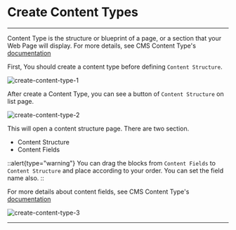 # Create Content Types

------

Content Type is the structure or blueprint of a page, or a section that your Web Page will display. For more details, see CMS Content Type's [documentation](/vaahcms/cms/content-type#adding-fields-to-a-content-type)

First, You should create a content type before defining `Content Structure`.

<img :src="/images/create-content-type-1.png" alt="create-content-type-1">

After create a Content Type, you can see a button of `Content Structure` on list page.

<img :src="/images/create-content-type-2.png" alt="create-content-type-2">

This will open a content structure page. There are two section.

- Content Structure
- Content Fields

::alert{type="warning"}
You can drag the blocks from `Content Fields` to `Content Structure` and place according to your order. You can set the field name also.
::

For more details about content fields, see CMS Content Type's [documentation](/vaahcms/cms/content-type.md)

<img :src="/images/create-content-type-3.png" alt="create-content-type-3">

------